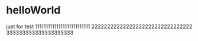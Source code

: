 # helloWorld
just for test
11111111111111111111111111
22222222222222222222222222222222
333333333333333333333
